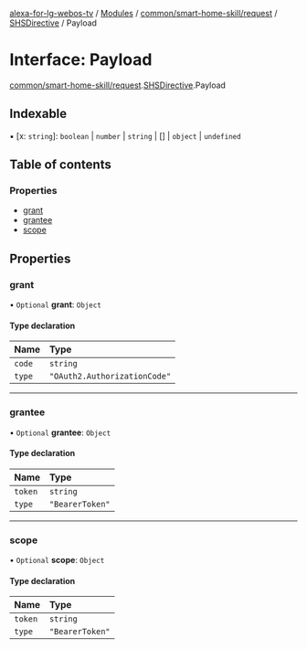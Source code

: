 [alexa-for-lg-webos-tv](../README.md) / [Modules](../modules.md) / [common/smart-home-skill/request](../modules/common_smart_home_skill_request.md) / [SHSDirective](../modules/common_smart_home_skill_request.SHSDirective.md) / Payload

# Interface: Payload

[common/smart-home-skill/request](../modules/common_smart_home_skill_request.md).[SHSDirective](../modules/common_smart_home_skill_request.SHSDirective.md).Payload

## Indexable

▪ [x: `string`]: `boolean` \| `number` \| `string` \| [] \| `object` \| `undefined`

## Table of contents

### Properties

- [grant](common_smart_home_skill_request.SHSDirective.Payload.md#grant)
- [grantee](common_smart_home_skill_request.SHSDirective.Payload.md#grantee)
- [scope](common_smart_home_skill_request.SHSDirective.Payload.md#scope)

## Properties

### grant

• `Optional` **grant**: `Object`

#### Type declaration

| Name | Type |
| :------ | :------ |
| `code` | `string` |
| `type` | ``"OAuth2.AuthorizationCode"`` |

___

### grantee

• `Optional` **grantee**: `Object`

#### Type declaration

| Name | Type |
| :------ | :------ |
| `token` | `string` |
| `type` | ``"BearerToken"`` |

___

### scope

• `Optional` **scope**: `Object`

#### Type declaration

| Name | Type |
| :------ | :------ |
| `token` | `string` |
| `type` | ``"BearerToken"`` |
